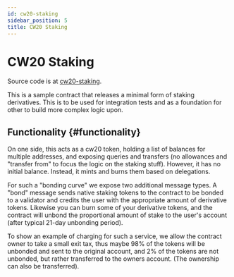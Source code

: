 ```yaml
---
id: cw20-staking
sidebar_position: 5
title: CW20 Staking
---
```


# CW20 Staking

Source code is at [cw20-staking](https://github.com/CosmWasm/cw-tokens/tree/main/contracts/cw20-staking).

This is a sample contract that releases a minimal form of staking derivatives. This is to be used for integration tests
and as a foundation for other to build more complex logic upon.

## Functionality {#functionality}

On one side, this acts as a cw20 token, holding a list of balances for multiple addresses, and exposing queries and
transfers (no allowances and "transfer from" to focus the logic on the staking stuff). However, it has no initial
balance. Instead, it mints and burns them based on delegations.

For such a "bonding curve" we expose two additional message types. A "bond"
message sends native staking tokens to the contract to be bonded to a validator and credits the user with the
appropriate amount of derivative tokens. Likewise you can burn some of your derivative tokens, and the contract will
unbond the proportional amount of stake to the user's account (after typical 21-day unbonding period).

To show an example of charging for such a service, we allow the contract owner to take a small exit tax, thus maybe 98%
of the tokens will be unbonded and sent to the original account, and 2% of the tokens are not unbonded, but rather
transferred to the owners account. (The ownership can also be transferred).
